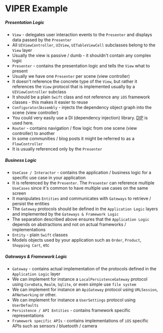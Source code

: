 #  VIPER Example

##### Presentation Logic
* `View` - delegates user interaction events to the `Presenter` and displays data passed by the `Presenter`
* All `UIViewController`, `UIView`, `UITableViewCell` subclasses belong to the `View` layer
* Usually the view is passive / dumb - it shouldn't contain any complex logic
* `Presenter` - contains the presentation logic and tells the `View` what to present
* Usually we have one `Presenter` per scene (view controller)
* It doesn't reference the concrete type of the `View`, but rather it references the `View` protocol that is implemented usually by a `UIViewController` subclass
* It should be a plain `Swift` class and not reference any `iOS` framework classes - this makes it easier to reuse
* `Configurator`/`Assembly` - injects the dependency object graph into the scene (view controller)
* You could very easily use a DI (dependency injection) library.  [DIP](https://github.com/AliSoftware/Dip) is used here.
* `Router` - contains navigation / flow logic from one scene (view controller) to another
* In some communities / blog posts it might be referred to as a `FlowController`
* It is usually referenced only by the `Presenter`


##### Business Logic

* `UseCase / Interactor` - contains the application / business logic for a specific use case in your application
* It is referenced by the `Presenter`. The `Presenter` can reference multiple `UseCases` since it's common to have multiple use cases on the same screen
* It manipulates `Entities` and communicates with `Gateways` to retrieve / persist the entities
* The `Gateway` protocols should be defined in the `Application Logic` layers and implemented by the `Gateways & Framework Logic`
* The separation described above ensures that the `Application Logic` depends on abstractions and not on actual frameworks / implementations
* `Entity` - plain `Swift` classes 
* Models objects used by your application such as `Order`, `Product`, `Shopping Cart`, etc

##### Gateways & Framework Logic

* `Gateway` - contains actual implementation of the protocols defined in the `Application Logic` layer
* We can implement for instance a `LocalPersistenceGateway` protocol using `CoreData`, `Realm`, `Sqlite`, or even simple use `file system`
* We can implement for instance an `ApiGateway` protocol using `URLSession`, `AFNetworking` or other.
* We can implement for instance a `UserSettings` protocol using `UserDefaults`
* `Persistence / API Entities` - contains framework specific representations
* `Framework specific APIs` - contains implementations of `iOS` specific APIs such as sensors / bluetooth / camera
